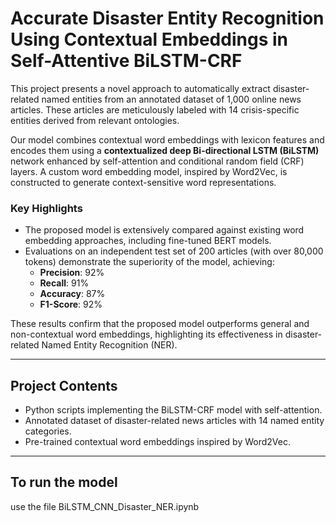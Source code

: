 # **Accurate Disaster Entity Recognition Using Contextual Embeddings in Self-Attentive BiLSTM-CRF**

This project presents a novel approach to automatically extract disaster-related named entities from an annotated dataset of 1,000 online news articles. These articles are meticulously labeled with 14 crisis-specific entities derived from relevant ontologies.

Our model combines contextual word embeddings with lexicon features and encodes them using a **contextualized deep Bi-directional LSTM (BiLSTM)** network enhanced by self-attention and conditional random field (CRF) layers. A custom word embedding model, inspired by Word2Vec, is constructed to generate context-sensitive word representations. 

### **Key Highlights**
- The proposed model is extensively compared against existing word embedding approaches, including fine-tuned BERT models.
- Evaluations on an independent test set of 200 articles (with over 80,000 tokens) demonstrate the superiority of the model, achieving:
  - **Precision**: 92%
  - **Recall**: 91%
  - **Accuracy**: 87%
  - **F1-Score**: 92%

These results confirm that the proposed model outperforms general and non-contextual word embeddings, highlighting its effectiveness in disaster-related Named Entity Recognition (NER).

---

## **Project Contents**
- Python scripts implementing the BiLSTM-CRF model with self-attention.
- Annotated dataset of disaster-related news articles with 14 named entity categories.
- Pre-trained contextual word embeddings inspired by Word2Vec.

---

## **To run the model**
use the file BiLSTM_CNN_Disaster_NER.ipynb

